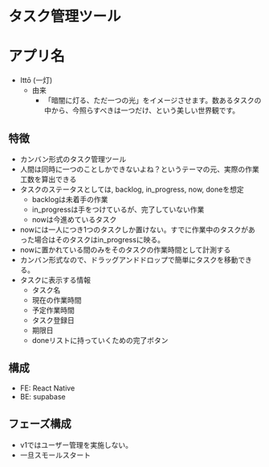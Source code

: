 # タスク管理ツール

# アプリ名
- Ittō (一灯)
  - 由来
    - 「暗闇に灯る、ただ一つの光」をイメージさせます。数あるタスクの中から、今照らすべきは一つだけ、という美しい世界観です。

## 特徴
- カンバン形式のタスク管理ツール
- 人間は同時に一つのことしかできないよね？というテーマの元、実際の作業工数を算出できる
- タスクのステータスとしては, backlog, in_progress, now, doneを想定
  - backlogは未着手の作業
  - in_progressは手をつけているが、完了していない作業
  - nowは今進めているタスク
- nowには一人につき1つのタスクしか置けない。すでに作業中のタスクがあった場合はそのタスクはin_progressに映る。
- nowに置かれている間のみをそのタスクの作業時間として計測する
- カンバン形式なので、ドラッグアンドドロップで簡単にタスクを移動できる。
- タスクに表示する情報
  - タスク名
  - 現在の作業時間
  - 予定作業時間
  - タスク登録日
  - 期限日
  - doneリストに持っていくための完了ボタン

## 構成
- FE: React Native
- BE: supabase

## フェーズ構成
- v1ではユーザー管理を実施しない。
- 一旦スモールスタート